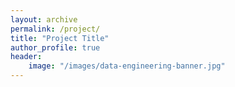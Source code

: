 ```yaml
---
layout: archive
permalink: /project/
title: "Project Title"
author_profile: true
header:
    image: "/images/data-engineering-banner.jpg"
---
```


<!-- {% include base_path %}
{% include group-by-array collection=site.posts field="tags" %} -->

<!-- {% for tag in group_names %}
  {% assign posts = group_items[forloop.index0] %}
  <h2 id="{{ tag | slugify }}" class="archive__subtitle">{{ tag }}</h2>
  {% for post in posts %}
    {% include archive-single.html %}
  {% endfor %}
{% endfor %} -->
